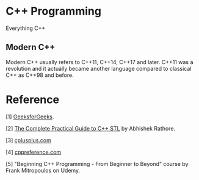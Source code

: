 # C++ Programming 
Everything C++

## Modern C++

Modern C++ usually refers to C++11, C++14, C++17 and later. C++11 was a revolution and it actually became another language compared to classical C++ as C++98 and before.

# Reference

[1] [GeeksforGeeks](https://www.geeksforgeeks.org/c-plus-plus/).

[2] [The Complete Practical Guide to C++ STL](https://medium.com/@abhiarrathore/the-magic-of-c-stl-standard-template-library-e910f43379ea) by Abhishek Rathore.

[3] [cplusplus.com](http://www.cplusplus.com/)

[4] [cppreference.com](https://en.cppreference.com/w/)

[5] "Beginning C++ Programming - From Beginner to Beyond" course by Frank Mitropoulos on Udemy.
